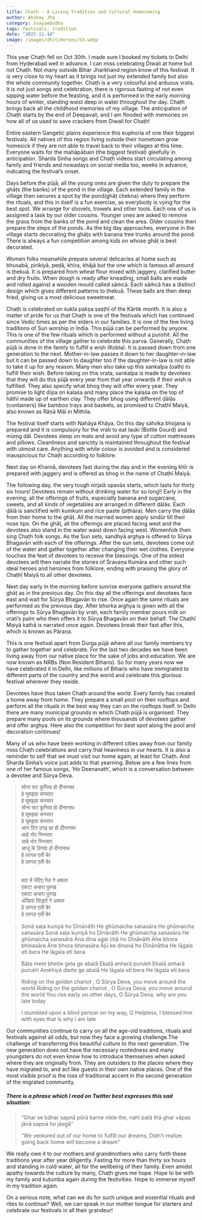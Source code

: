 ```yaml
---
title: Chaṭh - A Living Tradition and Cultural Homecoming
author: Akshay Jha
category: Svayambodha
tags: festivals, tradition
date: "2022-11-14"
image: /images/dhitiheroes/53.webp
---
```


This year Chaṭh fell on Oct 30th. I made sure I booked my tickets to Delhi from Hyderabad well in advance. I can miss celebrating Diwali at home but not Chaṭh. Not many outside Bihar Jharkhand region know of this festival. It is very close to my heart as it brings not just my extended family but also the whole community together. Chaṭh is a very colourful and arduous vrata. It is not just songs and celebration, there is rigorous fasting of not even sipping water before the feasting, and it is performed in the early morning hours of winter, standing waist deep in water throughout the day. Chaṭh brings back all the childhood memories of my village. The anticipation of Chaṭh starts by the end of Deepavali, and I am flooded with memories on how all of us used to save crackers from Diwali for Chaṭh!

Entire eastern Gangetic plains experience this euphoria of one their biggest festivals. All natives of this region living outside their hometown grow homesick if they are not able to travel back to their villages at this time. Everyone waits for the mahāpābain (the biggest festival) gleefully in anticipation. Sharda Sinha songs and Chaṭh videos start circulating among family and friends and nowadays on social media too, weeks in advance, indicating the festival’s onset.

Days before the pūjā, all the young ones are given the duty to prepare the ghāṭs (the banks) of the pond in the village. Each extended family in the village then secures a spot by the pond(ghāṭ chekna) where they perform the rituals, and this in itself is a fun exercise, as everybody is vying for the best spot. We arrange for shovels, trowels and other tools. Each one of us is assigned a task by our older cousins. Younger ones are asked to remove the grass from the banks of the pond and clean the area. Older cousins then prepare the steps of the ponds. As the big day approaches, everyone in the village starts decorating the ghāṭs with banana tree trunks around the pond. There is always a fun competition among kids on whose ghāṭ is best decorated.

Women folks meanwhile prepare several delicacies at home such as bhusabā, pirikiyā, peḍā, khīra, khājā but the one which is famous all around is ṭhekuā. It is prepared from wheat flour mixed with jaggery, clarified butter and dry fruits. When dough is ready after kneading, small balls are made and rolled against a wooden mould called sāṁcā. Each sāṁcā has a distinct design which gives different patterns to ṭhekuā. These balls are then deep fried, giving us a most delicious sweetmeat.

Chaṭh is celebrated on śukla pakṣa ṣaṣṭhī of the Kārtik month. It is also a matter of pride for us that Chaṭh is one of the festivals which has continued since Vedic times as per the elders in our families. It is one of the few living traditions of Sun worship in India. This pūjā can be performed by anyone. This is one of the few rituals which is performed without a purohit. All the communities of the village gather to celebrate this parva. Generally, Chaṭh pūjā is done in the family to fulfill a wish (Kobla). It is passed down from one generation to the next. Mother-in-law passes it down to her daughter-in-law but it can be passed down to daughter too if the daughter-in-law is not able to take it up for any reason. Many men also take up this sankalpa (oath) to fulfill their wish. Before taking on this vrata, sankalpa is made by devotees that they will do this pūjā every year from that year onwards if their wish is fulfilled. They also specify what bhog they will offer every year. They promise to light dīpa on kalaśa and many place the kalaśa on the top of hāthī made up of earthen clay. They offer bhog using different ḍālās (containers) like bamboo trays and baskets, as promised to Chaṭhī Maiyā, also known as Rāṇā Māī in Mithila.

The festival itself starts with Nahāya Khāya. On this day sātvika bhojana is prepared and it is compulsory for the vrati to eat lauki (Bottle Gourd) and mūṃg dāl. Devotees sleep on mats and avoid any type of cotton mattresses and pillows. Cleanliness and sanctity is maintained throughout the festival with utmost care. Anything with white colour is avoided and is considered inauspicious for Chaṭh according to folklore.

Next day on Kharnā, devotees fast during the day and in the evening khīr is prepared with jaggery and is offered as bhog in the name of Chaṭhī Maiyā.

The following day, the very tough nirjalā upavās starts, which lasts for thirty six hours! Devotees remain without drinking water for so long!! Early in the evening, all the offerings of fruits, especially banana and sugarcane, sweets, and all kinds of vegetables are arranged in different ḍālās. Each ḍālā is sanctified with kumkum and rice paste (piṭhāra). Men carry the ḍālās from their home to the ghāṭ. All the married women apply sindūr till their nose tips. On the ghāṭ, all the offerings are placed facing west and the devotees also stand in the water waist down facing west. Womenfolk then sing Chaṭh folk songs. As the Sun sets, sandhyā arghya is offered to Sūrya Bhagavān with each of the offerings. After the sun sets, devotees come out of the water and gather together after changing their wet clothes. Everyone touches the feet of devotees to receive the blessings. One of the eldest devotees will then narrate the stories of Śravaṇa Kumāra and other such ideal heroes and heroines from folklore, ending with praising the glory of Chaṭhī Maiyā to all other devotees.

Next day early in the morning before sunrise everyone gathers around the ghāṭ as in the previous day. On this day all the offerings and devotees face east and wait for Sūrya Bhagavān to rise. Once again the same rituals are performed as the previous day. After bhorka arghya is given with all the offerings to Sūrya Bhagavān by vrati, each family member pours milk on vrati’s palm who then offers it to Sūrya Bhagavān on their behalf. The Chaṭhī Maiyā kathā is narrated once again. Devotees break their fast after this, which is known as Pāraṇa.

This is one festival apart from Durga pūjā where all our family members try to gather together and celebrate. For the last two decades we have been living away from our native place for the sake of jobs and education. We are now known as NRBs (Non Resident Biharis). So for many years now we have celebrated it in Delhi, like millions of Biharis who have immigrated to different parts of the country and the world and celebrate this glorious festival wherever they reside.

Devotees have thus taken Chaṭh around the world. Every family has created a home away from home. They prepare a small pool on their rooftops and perform all the rituals in the best way they can on the rooftops itself. In Delhi there are many municipal grounds in which Chaṭh pūjā is organised. They prepare many pools on its grounds where thousands of devotees gather and offer arghya. Here also the competition for best spot along the pool and decoration continues!

Many of us who have been working in different cities away from our family miss Chaṭh celebrations and carry that heaviness in our hearts. It is also a reminder to self that we must visit our home again, at least for Chaṭh. And Sharda Sinha’s voice just adds to that yearning. Below are a few lines from one of her famous songs, ‘Ho Deenanath’, which is a conversation between a devotee and Sūrya Deva.

<blockquote class="hindi">सोना सट कुनिया हो दीनानाथ<br>
हे घूमइछा सनसार<br>
हे घूमइछा सनसार<br>
सोना सट कुनिया हो दीनानाथ<br>
हे घूमइछा सनसार<br>
हे घूमइछा सनसार<br>
आन दिन उगइ छा हो दीनानाथ<br>
आहे भोर भिनसार<br>
आहे भोर भिनसार<br>
आजू के दिनवा हो दीनानाथ<br>
हे लागल एती बेर<br>
हे लागल एती बेर<br><br>

बाट में भेटिए गेल गे अबला<br>
एकटा अन्हरा पुरुख<br>
एकटा अन्हरा पुरुख<br>
अंखिया दिएइते गे अबला<br>
हे लागल एती बेर<br>
हे लागल एती बेर
</blockquote>

> Sonā saṭa kuniyā ho Dīnānāth
> He ghūmaicha sanasāra
> He ghūmaicha sanasāra
> Sonā saṭa kuniyā ho Dīnānāth
> He ghūmaicha sanasāra
> He ghūmaicha sanasāra
> Āna dina ugai chā ho Dīnānāth
> Āhe bhora bhinasāra
> Āhe bhora bhinasāra
> Ājū ke dinavā ho Dīnānātha
> He lāgala etī bera
> He lāgala etī bera
> 
> Bāṭa meṃ bheṭie gela ge abalā
> Ekaṭā anharā purukh
> Ekaṭā anharā purukh
> Aṃkhiyā dieite ge abalā
> He lāgala etī bera
> He lāgala etī bera

> Riding on the golden chariot , O Sūrya Deva, you move around the world
> Riding on the golden chariot , O Sūrya Deva, you move around the world
> You rise early on other days, O Sūrya Deva, why are you late today
> 
> I stumbled upon a blind person on my way, O Helpless, I blessed him with eyes that is why I am late

Our communities continue to carry on all the age-old traditions, rituals and festivals against all odds, but now they face a growing challenge.The challenge of transferring this beautiful culture to the next generation. The new generation does not have the necessary rootedness and many youngsters do not even know how to introduce themselves when asked where they are originally from. They are outsiders to the places where they have migrated to, and act like guests in their own native places. One of the most visible proof is the loss of traditional accent in the second generation of the migrated community.

##### There is a phrase which I read on Twitter best expresses this sad situation:
> “Ghar se bāhar sapnā pūrā karne nikle the,
> nahī patā thā ghar vāpas jānā sapnā ho jāegā”
>
> “We ventured out of our home to fulfill our dreams,
> Didn’t realize going back home will become a dream”

We really owe it to our mothers and grandmothers who carry forth these traditions year after year diligently. Fasting for more than thirty six hours and standing in cold water, all for the wellbeing of their family. Even amidst apathy towards the culture by many, Chaṭh gives me hope. Hope to be with my family and kuṭumba again during the festivities. Hope to immerse myself in my tradition again.

On a serious note, what can we do for such unique and essential rituals and rites to continue? Well, we can speak in our mother tongue for starters and celebrate our festivals in all their grandeur!